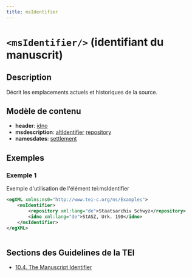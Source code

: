 ```yaml
---
title: msIdentifier
---
```




# `<msIdentifier/>` (identifiant du manuscrit)

## Description

Décrit les emplacements actuels et historiques de la source. 

## Modèle de contenu

- **header**: [idno](idno.md)
- **msdescription**: [altIdentifier](altIdentifier.md) [repository](repository.md)
- **namesdates**: [settlement](settlement.md)

## Exemples

### Exemple 1

Exemple d'utilisation de l'élément tei:msIdentifier

```xml
<egXML xmlns:ns0="http://www.tei-c.org/ns/Examples">
    <msIdentifier>
        <repository xml:lang="de">Staatsarchiv Schwyz</repository>
        <idno xml:lang="de">StASZ, Urk. 190</idno>
    </msIdentifier>
</egXML>
               
```

## Sections des Guidelines de la TEI

- [10.4. The Manuscript Identifier](https://www.tei-c.org/release/doc/tei-p5-doc/en/html/MS.html#msid)